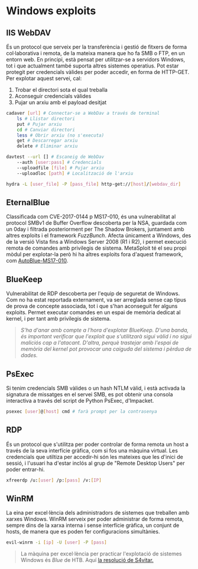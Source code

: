 # Windows exploits
## IIS WebDAV
És un protocol que serveix per la transferència i gestió de fitxers de forma col·laborativa i remota, de la mateixa manera que ho fa SMB o FTP, en un entorn web. En principi, està pensat per utilitzar-se a servidors Windows, tot i que actualment també suporta altres sistemes operatius. Pot estar protegit per credencials vàlides per poder accedir, en forma de HTTP-GET.
Per explotar aquest servei, cal:
1. Trobar el directori sota el qual treballa
2. Aconseguir credencials vàlides
3. Pujar un arxiu amb el payload desitjat
```bash
cadaver [url] # Connectar-se a WebDav a través de terminal
	ls # Llistar directori
	put # Pujar arxiu
	cd # Canviar directori
	less # Obrir arxiu (no s'executa)
	get # Descarregar arxiu
	delete # Eliminar arxiu

davtest --url [] # Escaneig de WebDav
	--auth [user:pass] # Credencials
	--uploadfile [file] # Pujar arxiu
	--uploadloc [path] # Localització de l'arxiu

hydra -L [user_file] -P [pass_file] http-get://[host]/[webdav_dir]
```
## EternalBlue
Classificada com CVE-2017-0144 p MS17-010, és una vulnerabilitat al protocol SMBv1 de Buffer Overflow descoberta per la NSA, guardada com un 0day i filtrada posteriorment per The Shadow Brokers, juntament amb altres exploits i el framework _FuzzBunch_. Afecta únicament a Windows, des de la versió Vista fins a Windows Server 2008 (R1 i R2), i permet execució remota de comandes amb privilegis de sistema.
MetaSploit té el seu propi mòdul per explotar-la però hi ha altres exploits fora d'aquest framework, com [AutoBlue-MS17-010](https://https://github.com/3ndG4me/AutoBlue-MS17-010).
## BlueKeep
Vulnerabilitat de RDP descoberta per l'equip de seguretat de Windows. Com no ha estat reportada externament, va ser arreglada sense cap tipus de prova de concepte associada, tot i que s'han aconseguit fer alguns exploits. Permet executar comandes en un espai de memòria dedicat al kernel, i per tant amb privilegis de sistema.
> _S'ha d'anar amb compte a l'hora d'explotar BlueKeep. D'una banda, és important verificar que l'exploit que s'utilitzarà sigui vàlid i no sigui maliciós cap a l'atacant. D'altra, perquè trastejar amb l'espai de memòria del kernel pot provocar una caiguda del sistema i pèrdua de dades._
## PsExec
Si tenim credencials SMB vàlides o un hash NTLM vàlid, i està activada la signatura de missatges en el servei SMB, es pot obtenir una consola interactiva a través del script de Python PsExec, d'Impacket.
```bash
psexec [user]@[host] cmd # farà prompt per la contrasenya
```
## RDP
És un protocol que s'utilitza per poder controlar de forma remota un host a través de la seva interfície gràfica, com si fos una màquina virtual. Les credencials que utiltiza per accedir-hi són les mateixes que les d'inici de sessió, i l'usuari ha d'estar inclós al grup de "Remote Desktop Users" per poder entrar-hi.
```bash
xfreerdp /u:[user] /p:[pass] /v:[IP]
```
## WinRM
La eina per excel·lència dels administradors de sistemes que treballen amb xarxes Windows. WinRM serveix per poder administrar de forma remota, sempre dins de la xarxa interna i sense interfície gràfica, un conjunt de hosts, de manera que es poden fer configuracions simultànies.
```bash
evil-winrm -i [ip] -U [user] -P [pass]
```

> La màquina per excel·lència per practicar l'explotació de sistemes Windows és _Blue_ de HTB. Aquí [la resolució de S4vitar.](https://www.youtube.com/watch?v=92XycxcAXkI)
